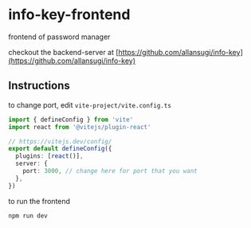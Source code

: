 # info-key-frontend
frontend of password manager

checkout the backend-server at [https://github.com/allansugi/info-key](https://github.com/allansugi/info-key)

## Instructions
to change port, edit `vite-project/vite.config.ts`
```ts
import { defineConfig } from 'vite'
import react from '@vitejs/plugin-react'

// https://vitejs.dev/config/
export default defineConfig({
  plugins: [react()],
  server: {
    port: 3000, // change here for port that you want
  },
})
```

to run the frontend
```bash
npm run dev
```


